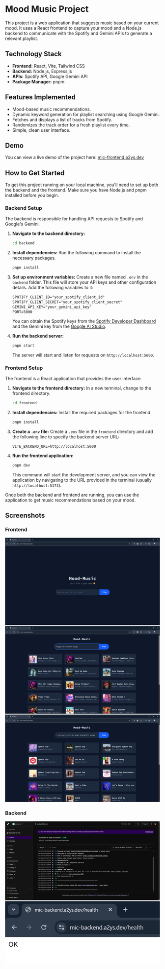 # Mood Music Project

This project is a web application that suggests music based on your current mood. It uses a React frontend to capture your mood and a Node.js backend to communicate with the Spotify and Gemini APIs to generate a relevant playlist.

## Technology Stack

- **Frontend:** React, Vite, Tailwind CSS
- **Backend:** Node.js, Express.js
- **APIs:** Spotify API, Google Gemini API
- **Package Manager:** pnpm

## Features Implemented

- Mood-based music recommendations.
- Dynamic keyword generation for playlist searching using Google Gemini.
- Fetches and displays a list of tracks from Spotify.
- Randomizes the track order for a fresh playlist every time.
- Simple, clean user interface.

## Demo

You can view a live demo of the project here: [mic-frontend.a2ys.dev](https://mic-frontend.a2ys.dev)

## How to Get Started

To get this project running on your local machine, you'll need to set up both the backend and the frontend. Make sure you have Node.js and pnpm installed before you begin.

### Backend Setup

The backend is responsible for handling API requests to Spotify and Google's Gemini.

1. **Navigate to the backend directory:**

   ```sh
   cd backend
   ```

2. **Install dependencies:**
   Run the following command to install the necessary packages.

   ```sh
   pnpm install
   ```

3. **Set up environment variables:**
   Create a new file named `.env` in the `backend` folder. This file will store your API keys and other configuration details. Add the following variables to it:

   ```env
   SPOTIFY_CLIENT_ID="your_spotify_client_id"
   SPOTIFY_CLIENT_SECRET="your_spotify_client_secret"
   GEMINI_API_KEY="your_gemini_api_key"
   PORT=5000
   ```

   You can obtain the Spotify keys from the [Spotify Developer Dashboard](https://developer.spotify.com/dashboard/) and the Gemini key from the [Google AI Studio](https://aistudio.google.com/app/apikey).

4. **Run the backend server:**

   ```sh
   pnpm start
   ```

   The server will start and listen for requests on `http://localhost:5000`.

### Frontend Setup

The frontend is a React application that provides the user interface.

1. **Navigate to the frontend directory:**
   In a new terminal, change to the frontend directory.

   ```sh
   cd frontend
   ```

2. **Install dependencies:**
   Install the required packages for the frontend.

   ```sh
   pnpm install
   ```

3. **Create a `.env` file:**
   Create a `.env` file in the `frontend` directory and add the following line to specify the backend server URL:

   ```env
   VITE_BACKEND_URL=http://localhost:5000
   ```

4. **Run the frontend application:**

   ```sh
   pnpm dev
   ```

   This command will start the development server, and you can view the application by navigating to the URL provided in the terminal (usually `http://localhost:5173`).

Once both the backend and frontend are running, you can use the application to get music recommendations based on your mood.

## Screenshots

### Frontend

![Frontend Screenshot 1](image.png)
![Frontend Screenshot 2](image-1.png)
![Frontend Screenshot 3](image-2.png)

### Backend

![Backend Render Deployment](image-3.png)
![Backend Health Check](image-4.png)
